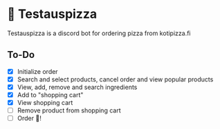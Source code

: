 # 🍕 Testauspizza
Testauspizza is a discord bot for ordering pizza from kotipizza.fi

## To-Do

- [x] Initialize order
- [x] Search and select products, cancel order and view popular products
- [x] View, add, remove and search ingredients
- [x] Add to "shopping cart"
- [x] View shopping cart
- [ ] Remove product from shopping cart
- [ ] Order 🍕!
